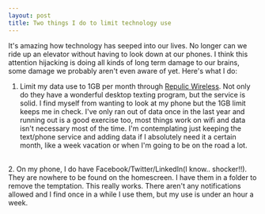 ```yaml
---
layout: post
title: Two things I do to limit technology use
---
```

It's amazing how technology has seeped into our lives.  No longer can we ride up an elevator without having 
to look down at our phones.  I think this attention hijacking is doing all kinds of long term damage to our brains, some damage we probably 
aren't even aware of yet. Here's what I do:
<br>
 1. Limit my data use to 1GB per month through <a href="https://republicwireless.com">Repulic Wireless</a>.  Not only do they have a wonderful desktop texting program, but the service is solid. I find myself from wanting to look at my phone but the 1GB limit keeps me in check.  I've only ran out of data once in the last year and running out is a good exercise too, most things work on wifi and data isn't necessary most of the time.  I'm contemplating just keeping the text/phone service and adding data if I absolutely need it a certain month, like a week vacation or when I'm going to be on the road a lot.
<br>
 2. On my phone, I do have Facebook/Twitter/LinkedIn(I know.. shocker!!).  They are nowhere to be found on the homescreen.  I have them 
in a folder to remove the temptation.  This really works.  There aren't any notifications allowed and I find once in a while I use them, but my use is under an hour a week. 







